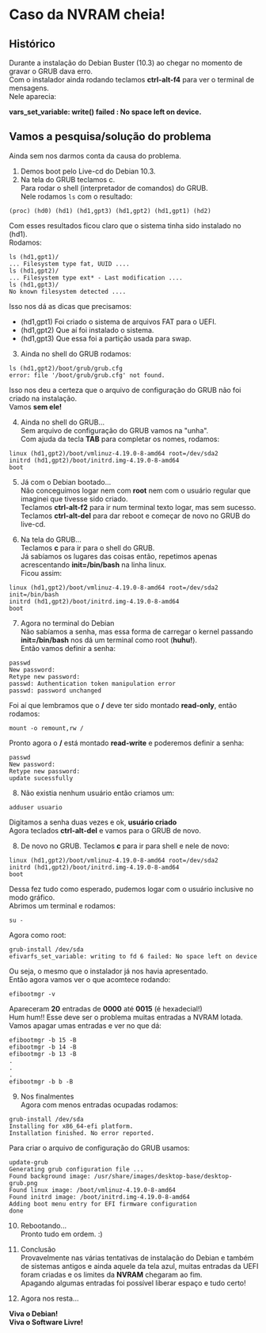# Caso da NVRAM cheia!

## Histórico
Durante a instalação do Debian Buster (10.3) ao chegar no momento de gravar o GRUB dava erro.  
Com o instalador ainda rodando teclamos **ctrl-alt-f4** para ver o terminal de mensagens.  
Nele aparecia:

 **vars_set_variable: write() failed : No space left on device.** 

## Vamos a pesquisa/solução do problema

Ainda sem nos darmos conta da causa do problema.

1. Demos boot pelo Live-cd do Debian 10.3.
2. Na tela do GRUB teclamos c.  
Para rodar o shell (interpretador de comandos) do GRUB.  
Nele rodamos `ls`
com o resultado:
```
(proc) (hd0) (hd1) (hd1,gpt3) (hd1,gpt2) (hd1,gpt1) (hd2)
```
Com esses resultados ficou claro que o sistema tinha sido instalado no (hd1).  
Rodamos:   
```
ls (hd1,gpt1)/
... Filesystem type fat, UUID ....
ls (hd1,gpt2)/
... Filesystem type ext* - Last modification ....
ls (hd1,gpt3)/
No known filesystem detected ....
```
Isso nos dá as dicas que precisamos:

- (hd1,gpt1) Foi criado o sistema de arquivos FAT para o UEFI.
- (hd1,gpt2) Que aí foi instalado o sistema.
- (hd1,gpt3) Que essa foi a partição usada para swap.


3. Ainda no shell do GRUB rodamos:
```
ls (hd1,gpt2)/boot/grub/grub.cfg
error: file '/boot/grub/grub.cfg' not found.
```
Isso nos deu a certeza que o arquivo de configuração do GRUB não foi criado na instalação.   
Vamos **sem ele!**

4. Ainda no shell do GRUB...  
Sem arquivo de configuração do GRUB vamos na "unha".  
Com ajuda da tecla **TAB** para completar os nomes, rodamos:
```
linux (hd1,gpt2)/boot/vmlinuz-4.19.0-8-amd64 root=/dev/sda2
initrd (hd1,gpt2)/boot/initrd.img-4.19.0-8-amd64
boot
```

5. Já com o Debian bootado...  
Não conceguimos logar nem com **root** nem com o usuário regular que imaginei que tivesse sido criado.  
Teclamos **ctrl-alt-f2** para ir num terminal texto logar, mas sem sucesso.  
Teclamos **ctrl-alt-del** para dar reboot e começar de novo no GRUB do live-cd.

6. Na tela do GRUB...   
Teclamos **c** para ir para o shell do GRUB.  
Já sabíamos os lugares das coisas então, repetimos apenas acrescentando **init=/bin/bash** na linha linux.  
Ficou assim:
```
linux (hd1,gpt2)/boot/vmlinuz-4.19.0-8-amd64 root=/dev/sda2 init=/bin/bash
initrd (hd1,gpt2)/boot/initrd.img-4.19.0-8-amd64
boot
```

7. Agora no terminal do Debian  
Não sabíamos a senha, mas essa forma de carregar o kernel passando **init=/bin/bash** nos dá um terminal como root (**huhu!**).  
Então vamos definir a senha:
```
passwd
New password:
Retype new password:
passwd: Authentication token manipulation error
passwd: password unchanged
```
Foi aí que lembramos que o **/** deve ter sido montado **read-only**, então rodamos:
```
mount -o remount,rw /
```
Pronto agora o **/** está montado **read-write** e poderemos definir a senha:
```
passwd
New password:
Retype new password:
update sucessfully
```

8. Não existia nenhum usuário então criamos um:
```
adduser usuario
```
Digitamos a senha duas vezes e ok, **usuário criado**   
Agora teclados **ctrl-alt-del** e vamos para o GRUB de novo.

8. De novo no GRUB.
Teclamos **c** para ir para shell e nele de novo:
```
linux (hd1,gpt2)/boot/vmlinuz-4.19.0-8-amd64 root=/dev/sda2
initrd (hd1,gpt2)/boot/initrd.img-4.19.0-8-amd64
boot
```
Dessa fez tudo como esperado, pudemos logar com o usuário inclusive no modo gráfico.  
Abrimos um terminal e rodamos:
```
su -
```
Agora como root:
```
grub-install /dev/sda  
efivarfs_set_variable: writing to fd 6 failed: No space left on device
```
Ou seja, o mesmo que o instalador já nos havia apresentado.   
Então agora vamos ver o que acomtece rodando:
```
efibootmgr -v
```
Apareceram **20** entradas de **0000** até **0015** (é hexadecial!)   
Hum hum!! Esse deve ser o problema muitas entradas a NVRAM lotada.   
Vamos apagar umas entradas e ver no que dá:
```
efibootmgr -b 15 -B
efibootmgr -b 14 -B
efibootmgr -b 13 -B
.
.
.
efibootmgr -b b -B
```

9. Nos finalmentes   
Agora com menos entradas ocupadas rodamos:
```
grub-install /dev/sda
Installing for x86_64-efi platform.
Installation finished. No error reported.
```
Para criar o arquivo de configuração do GRUB usamos:
```
update-grub
Generating grub configuration file ...
Found background image: /usr/share/images/desktop-base/desktop-grub.png
Found linux image: /boot/vmlinuz-4.19.0-8-amd64
Found initrd image: /boot/initrd.img-4.19.0-8-amd64
Adding boot menu entry for EFI firmware configuration
done
```

10. Rebootando...   
Pronto tudo em ordem. :)

11. Conclusão    
Provavelmente nas várias tentativas de instalação do Debian e também de sistemas antigos e ainda aquele da tela azul,
muitas entradas da UEFI foram criadas e os limites da **NVRAM** chegaram ao fim.   
Apagando algumas entradas foi possível liberar espaço e tudo certo!

12. Agora nos resta...   

**Viva o Debian!**   
**Viva o Software Livre!**
